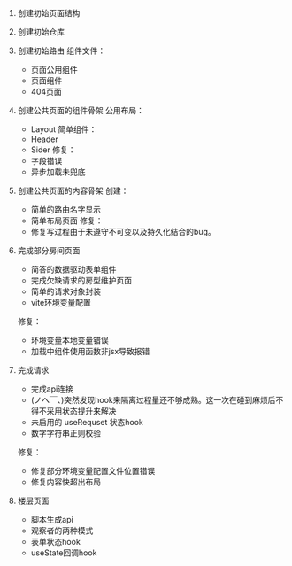 1. 创建初始页面结构

2. 创建初始仓库

3. 创建初始路由
    组件文件：
    - 页面公用组件
    - 页面组件
    - 404页面
4. 创建公共页面的组件骨架
    公用布局：
    - Layout
    简单组件：
    - Header
    - Sider
    修复：
    - 字段错误
    - 异步加载未兜底
5. 创建公共页面的内容骨架
    创建：
    - 简单的路由名字显示
    - 简单布局页面
    修复：
    - 修复写过程由于未遵守不可变以及持久化结合的bug。

6. 完成部分房间页面
    - 简答的数据驱动表单组件
    - 完成欠缺请求的房型维护页面
    - 简单的请求对象封装
    - vite环境变量配置

    修复：
    - 环境变量本地变量错误
    - 加载中组件使用函数非jsx导致报错
    
7. 完成请求
    - 完成api连接
    - (ノへ￣、)突然发现hook来隔离过程量还不够成熟。这一次在碰到麻烦后不得不采用状态提升来解决
    - 未启用的 useRequset 状态hook
    - 数字字符串正则校验
    
    修复：
    - 修复部分环境变量配置文件位置错误
    - 修复内容快超出布局

8. 楼层页面
    - 脚本生成api
    - 观察者的两种模式
    - 表单状态hook
    - useState回调hook